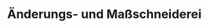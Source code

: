 ---
title: "Änderungs- und Maßschneiderei"
url: /wien/aenderungs-und-massschneiderei/
shop: Schneiderei
---